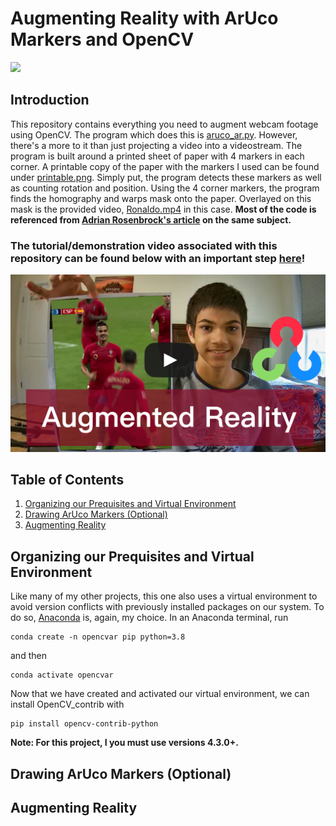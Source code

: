 # Augmenting Reality with ArUco Markers and OpenCV
<p align="left">
  <img src="doc/demo.gif">
</p>


## Introduction
This repository contains everything you need to augment webcam footage using OpenCV. The program which does this is [aruco_ar.py](https://github.com/armaanpriyadarshan/Augmented-Reality-with-OpenCV/blob/main/aruco_ar.py). However, there's a more to it than just projecting a video into a videostream. The program is built around a printed sheet of paper with 4 markers in each corner. A printable copy of the paper with the markers I used can be found under [printable.png](https://github.com/armaanpriyadarshan/Augmented-Reality-with-OpenCV/blob/main/printable.png). Simply put, the program detects these markers as well as counting rotation and position. Using the 4 corner markers, the program finds the homography and warps mask onto the paper. Overlayed on this mask is the provided video, [Ronaldo.mp4](https://github.com/armaanpriyadarshan/Augmented-Reality-with-OpenCV/blob/main/Ronaldo.mp4) in this case. **Most of the code is referenced from [Adrian Rosenbrock's article](https://www.pyimagesearch.com/2021/01/11/opencv-video-augmented-reality/) on the same subject.**

### The tutorial/demonstration video associated with this repository can be found below with an important step [here](https://www.youtube.com/channel/UCT9t2Bug62RDUfSBcPt0Bzg?sub_confirmation=1)!

[![Link to my vid](https://github.com/armaanpriyadarshan/Augmented-Reality-with-OpenCV/blob/main/doc/thumbnail.png)]()

## Table of Contents
1. [Organizing our Prequisites and Virtual Environment](https://github.com/armaanpriyadarshan/Augmented-Reality-with-OpenCV#organizing-our-prequisites-and-virtual-environment)
2. [Drawing ArUco Markers (Optional)](https://github.com/armaanpriyadarshan/Augmented-Reality-with-OpenCV#drawing-aruco-markers-optional)
3. [Augmenting Reality](https://github.com/armaanpriyadarshan/Augmented-Reality-with-OpenCV#augmenting-reality)

## Organizing our Prequisites and Virtual Environment

Like many of my other projects, this one also uses a virtual environment to avoid version conflicts with previously installed packages on our system. To do so, [Anaconda](https://www.anaconda.com/products/individual) is, again, my choice. In an Anaconda terminal, run

```
conda create -n opencvar pip python=3.8
```

and then

```
conda activate opencvar
```

Now that we have created and activated our virtual environment, we can install OpenCV_contrib with

```
pip install opencv-contrib-python
```

**Note: For this project, I you must use versions 4.3.0+.**
## Drawing ArUco Markers (Optional)

## Augmenting Reality
